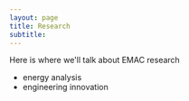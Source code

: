 ```yaml
---
layout: page
title: Research
subtitle: 
---
```


Here is where we'll talk about EMAC research
- energy analysis
- engineering innovation
